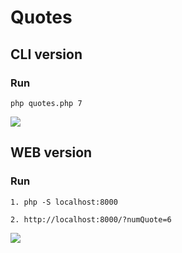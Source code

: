 # Quotes 

##  CLI version
### Run
~~~php=
php quotes.php 7
~~~ 

![](https://i.imgur.com/SwwUSjz.jpeg)

##  WEB version
### Run

~~~
1. php -S localhost:8000
~~~


~~~
2. http://localhost:8000/?numQuote=6
~~~

![](https://i.imgur.com/AVqP3tT.jpeg)